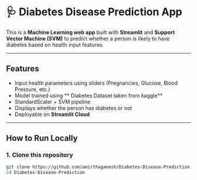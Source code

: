 # 🩺 Diabetes Disease Prediction App

This is a **Machine Learning web app** built with **Streamlit** and **Support Vector Machine (SVM)** to predict whether a person is likely to have diabetes based on health input features.

---

##  Features
- Input health parameters using sliders (Pregnancies, Glucose, Blood Pressure, etc.)
- Model trained using ** Diabetes Dataset taken from kaggle**
- StandardScaler + SVM pipeline
- Displays whether the person has diabetes or not
- Deployable on **Streamlit Cloud**

---
##  How to Run Locally

### 1. Clone this repository
```bash
git clone https://github.com/amirthaganesh/Diabetes-Disease-Prediction.git
cd Diabetes-Disease-Prediction


